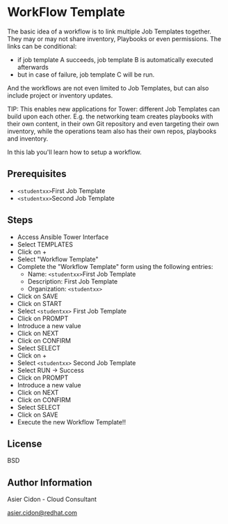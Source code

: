 # WorkFlow Template

The basic idea of a workflow is to link multiple Job Templates together. They may or may not share inventory, Playbooks or even permissions. The links can be conditional: 

* if job template A succeeds, job template B is automatically executed afterwards
* but in case of failure, job template C will be run. 

And the workflows are not even limited to Job Templates, but can also include project or inventory updates.

TIP: This enables new applications for Tower: different Job Templates can build upon each other. E.g. the networking team creates playbooks with their own content, in their own Git repository and even targeting their own inventory, while the operations team also has their own repos, playbooks and inventory.

In this lab you'll learn how to setup a workflow. 

## Prerequisites

-   ``<studentxx>``First Job Template
-   ``<studentxx>``Second Job Template

## Steps

-   Access Ansible Tower Interface
-   Select TEMPLATES
-   Click on + 
-   Select "Workflow Template"
-   Complete the "Workflow Template" form using the following entries:
    -   Name: ``<studentxx>``First Job Template
    -   Description: First Job Template
    -   Organization: ``<studentxx>``
-   Click on SAVE
-   Click on START
-   Select ``<studentxx>`` First Job Template
-   Click on PROMPT
-   Introduce a new value
-   Click on NEXT
-   Click on CONFIRM
-   Select SELECT
-   Click on +
-   Select ``<studentxx>`` Second Job Template
-   Select RUN -> Success
-   Click on PROMPT
-   Introduce a new value
-   Click on NEXT
-   Click on CONFIRM
-   Select SELECT
-   Click on SAVE
-   Execute the new Workflow Template!!


License
-------

BSD

Author Information
------------------

 Asier Cidon - Cloud Consultant

 asier.cidon@redhat.com
